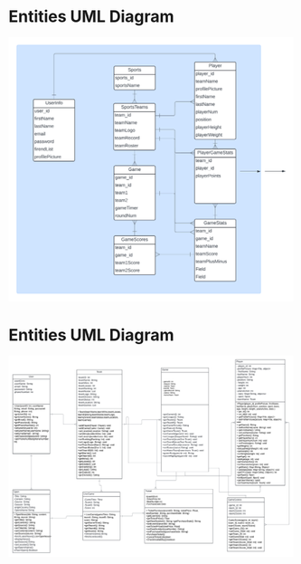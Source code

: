 # Entities UML Diagram
![Wireframe 1](./EntitiesUMLDiagram.png)


# Entities UML Diagram
![Wireframe 1](./UMLClassDiagram.png)